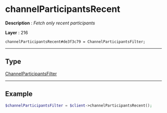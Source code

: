 # channelParticipantsRecent

**Description** : *Fetch only recent participants*

**Layer** : 216

```tl
channelParticipantsRecent#de3f3c79 = ChannelParticipantsFilter;
```

---

## Type

[ChannelParticipantsFilter](type/ChannelParticipantsFilter)

---

## Example

```php
$channelParticipantsFilter = $client->channelParticipantsRecent();
```